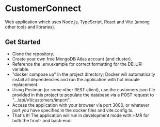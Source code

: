 # CustomerConnect

Web application which uses Node.js, TypeScript, React and Vite (among other tools and libraries).

## Get Started
- Clone the repository.
- Create your own free MongoDB Atlas account (and cluster).
- Reference the .env.example for correct formatting for the DB_URI variable.
- "docker compose up" in the project directory; Docker will automatically install all dependencies and run the application with hot module replacement.
- Using Postman (or some other REST client), use the customers.json file provided in this project to populate the database via a POST request to ".../api/v1/customers/import".
- Access the application with your browser via port 3000, or whatever port you have specified in the docker files and vite.config.ts.
- That's it! The application will run in development mode with HMR for both the front- and back-end.